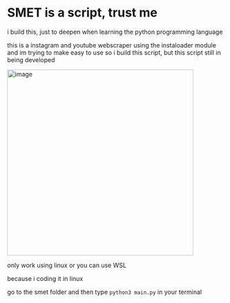 # SMET is a script, trust me
i build this, just to deepen when learning the python programming language

this is a instagram and youtube webscraper using the instaloader module and im trying to make easy to use so i build this script, but this script still in being developed

<img width="431" alt="image" src="https://user-images.githubusercontent.com/108726715/228226690-009c0210-f601-44fb-84b1-a9e795023c27.png">


only work using linux or you can use WSL

because i coding it in linux

go to the smet folder and then type ```python3 main.py``` in your terminal

